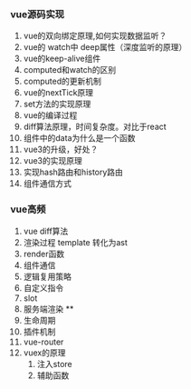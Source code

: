 ###  vue源码实现 

1. vue的双向绑定原理,如何实现数据监听？
2. vue的 watch中 deep属性（深度监听的原理）
3. vue的keep-alive组件
4. computed和watch的区别
5. computed的更新机制
6. vue的nextTick原理
7. set方法的实现原理
8. vue的编译过程
9. diff算法原理，时间复杂度。对比于react
10. 组件中的data为什么是一个函数 
11. vue3的升级，好处？ 
12. vue3的实现原理
13. 实现hash路由和history路由
14. 组件通信方式 


### vue高频

1. vue diff算法
2. 渲染过程 template 转化为ast 
3. render函数
4. 组件通信 
5. 逻辑复用策略
6. 自定义指令
7. slot
8. 服务端渲染 **
9. 生命周期
10. 插件机制
11. vue-router
12. vuex的原理 
    1.  注入store
    2.  辅助函数



